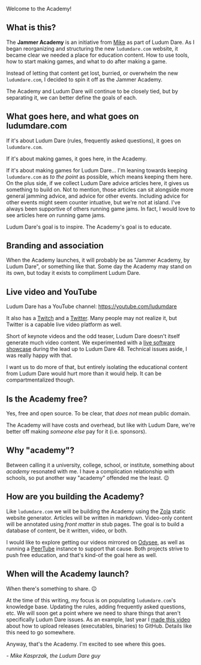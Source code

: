 Welcome to the Academy!


## What is this?
The **Jammer Academy** is an initiative from [Mike](https://github.com/mikekasprzak) as part of Ludum Dare. As I began reorganizing and structuring the new `ludumdare.com` website, it became clear we needed a place for education content. How to use tools, how to start making games, and what to do after making a game.

Instead of letting that content get lost, burried, or overwhelm the new `ludumdare.com`, I decided to spin it off as the Jammer Academy.

The Academy and Ludum Dare will continue to be closely tied, but by separating it, we can better define the goals of each.


## What goes here, and what goes on ludumdare.com
If it's about Ludum Dare (rules, frequently asked questions), it goes on `ludumdare.com`.

If it's about making games, it goes here, in the Academy.

If it's about making games for Ludum Dare... I'm leaning towards keeping `ludumdare.com` as _to the point_ as possible, which means keeping them here. On the plus side, if we collect Ludum Dare advice articles here, it gives us something to build on. Not to mention, those articles can sit alongside more general jamming advice, and advice for other events. Including advice for other events might seem counter intuative, but we're not at island. I've always been supportive of others running game jams. In fact, I would love to see articles here _on_ running game jams.

Ludum Dare's goal is to inspire. The Academy's goal is to educate.


## Branding and association
When the Academy launches, it will probably be as "Jammer Academy, by Ludum Dare", or something like that. Some day the Academy may stand on its own, but today it exists to compliment Ludum Dare.


## Live video and YouTube
Ludum Dare has a YouTube channel: https://youtube.com/ludumdare

It also has a [Twitch](https://twitch.tv/ludumdare) and a [Twitter](https://twitter.com/ludumdare). Many people may not realize it, but Twitter is a capable live video platform as well.

Short of keynote videos and the odd teaser, Ludum Dare doesn't itself generate much video content. We experimented with a [live software showcase](https://www.youtube.com/watch?v=jYi07wzZXlg) during the lead up to Ludum Dare 48. Technical issues aside, I was really happy with that.

I want us to do more of that, but entirely isolating the educational content from Ludum Dare would hurt more than it would help. It can be compartmentalized though.


## Is the Academy free?
Yes, free and open source. To be clear, that _does not_ mean public domain.

The Academy will have costs and overhead, but like with Ludum Dare, we're better off making _someone else_ pay for it (i.e. sponsors).


## Why "academy"?
Between calling it a university, college, school, or institute, something about _academy_ resonated with me. I have a complication relationship with schools, so put another way "academy" offended me the least. :wink:


## How are you building the Academy?
Like `ludumdare.com` we will be building the Academy using the [Zola](https://getzola.org) static website generator. Articles will be written in markdown. Video-only content will be annotated using _front matter_ in stub pages. The goal is to build a database of content, be it written, video, or both.

I would like to explore getting our videos mirrored on [Odysee](https://odysee.com/), as well as running a [PeerTube](https://joinpeertube.org/) instance to support that cause. Both projects strive to push free education, and that's kind-of the goal here as well.


## When will the Academy launch?
When there's something to share. :wink:

At the time of this writing, my focus is on populating `ludumdare.com`'s knowledge base. Updating the rules, adding frequently asked questions, etc. We will soon get a point where we need to share things that aren't specifically Ludum Dare issues. As an example, last year I [made this video](https://www.youtube.com/watch?v=7D3KOZbgJ6w) about how to upload releases (executables, binaries) to GitHub. Details like this need to go somewhere.

Anyway, that's the Academy. I'm excited to see where this goes.


_- Mike Kasprzak, the Ludum Dare guy_
